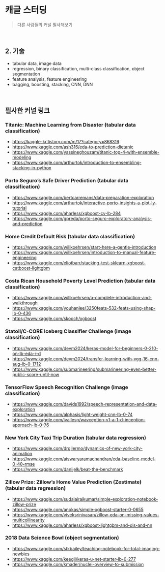 # 캐글 스터딩
>다른 사람들의 커널 필사해보기

</br>

## 2. 기술
- tabular data, image data
- regression, binary classification, multi-class classification, object segmentation
- feature analysis, feature engineering
- bagging, boosting, stacking, CNN, DNN


</br>

## 필사한 커널 링크
### Titanic: Machine Learning from Disaster (tabular data classification)
- https://kaggle-kr.tistory.com/m/17?category=868316
- https://www.kaggle.com/ash316/eda-to-prediction-dietanic
- https://www.kaggle.com/yassineghouzam/titanic-top-4-with-ensemble-modeling
- https://www.kaggle.com/arthurtok/introduction-to-ensembling-stacking-in-python

### Porto Seguro’s Safe Driver Prediction (tabular data classification)
- https://www.kaggle.com/bertcarremans/data-preparation-exploration
- https://www.kaggle.com/arthurtok/interactive-porto-insights-a-plot-ly-tutorial
- https://www.kaggle.com/aharless/xgboost-cv-lb-284
- https://www.kaggle.com/gpreda/porto-seguro-exploratory-analysis-and-prediction

### Home Credit Default Risk (tabular data classification)
- https://www.kaggle.com/willkoehrsen/start-here-a-gentle-introduction
- https://www.kaggle.com/willkoehrsen/introduction-to-manual-feature-engineering
- https://www.kaggle.com/eliotbarr/stacking-test-sklearn-xgboost-catboost-lightgbm

### Costa Rican Household Poverty Level Prediction (tabular data classification)
- https://www.kaggle.com/willkoehrsen/a-complete-introduction-and-walkthrough
- https://www.kaggle.com/youhanlee/3250feats-532-feats-using-shap-lb-0-436
- https://www.kaggle.com/skooch/xgboost

### Statoil/C-CORE Iceberg Classifier Challenge (image classification)
- https://www.kaggle.com/devm2024/keras-model-for-beginners-0-210-on-lb-eda-r-d
- https://www.kaggle.com/devm2024/transfer-learning-with-vgg-16-cnn-aug-lb-0-1712
- https://www.kaggle.com/submarineering/submarineering-even-better-public-score-until-now

### TensorFlow Speech Recognition Challenge (image classification)
- https://www.kaggle.com/davids1992/speech-representation-and-data-exploration
- https://www.kaggle.com/alphasis/light-weight-cnn-lb-0-74
- https://www.kaggle.com/ivallesp/wavception-v1-a-1-d-inception-approach-lb-0-76

### New York City Taxi Trip Duration (tabular data regression)
- https://www.kaggle.com/drgilermo/dynamics-of-new-york-city-animation
- https://www.kaggle.com/aiswaryaramachandran/eda-baseline-model-0-40-rmse
- https://www.kaggle.com/danijelk/beat-the-benchmark

### Zillow Prize: Zillow’s Home Value Prediction (Zestimate) (tabular data regression)
- https://www.kaggle.com/sudalairajkumar/simple-exploration-notebook-zillow-prize
- https://www.kaggle.com/anokas/simple-xgboost-starter-0-0655
- https://www.kaggle.com/viveksrinivasan/zillow-eda-on-missing-values-multicollinearity
- https://www.kaggle.com/aharless/xgboost-lightgbm-and-ols-and-nn

### 2018 Data Science Bowl (object segmentation)
- https://www.kaggle.com/stkbailey/teaching-notebook-for-total-imaging-newbies
- https://www.kaggle.com/keegil/keras-u-net-starter-lb-0-277
- https://www.kaggle.com/kmader/nuclei-overview-to-submission
